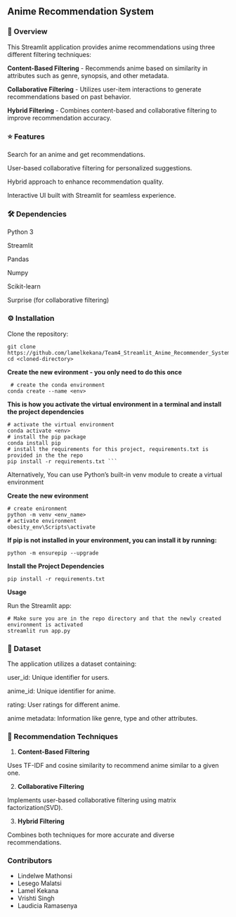 ## Anime Recommendation System

### 📌 Overview

This Streamlit application provides anime recommendations using three different filtering techniques:

**Content-Based Filtering** - Recommends anime based on similarity in attributes such as genre, synopsis, and other metadata.

**Collaborative Filtering** - Utilizes user-item interactions to generate recommendations based on past behavior.

**Hybrid Filtering** - Combines content-based and collaborative filtering to improve recommendation accuracy.

### ⭐ Features

Search for an anime and get recommendations.

User-based collaborative filtering for personalized suggestions.

Hybrid approach to enhance recommendation quality.

Interactive UI built with Streamlit for seamless experience.

### 🛠️ Dependencies

Python 3

Streamlit

Pandas

Numpy

Scikit-learn

Surprise (for collaborative filtering)

### ⚙️ Installation

Clone the repository:
```
git clone https://github.com/lamelkekana/Team4_Streamlit_Anime_Recommender_System.git
cd <cloned-directory>
```

**Create the new evironment - you only need to do this once**

```
 # create the conda environment
conda create --name <env>
```

**This is how you activate the virtual environment in a terminal and install the project dependencies**

```
# activate the virtual environment
conda activate <env>
# install the pip package
conda install pip
# install the requirements for this project, requirements.txt is provided in the the repo
pip install -r requirements.txt ```
```

Alternatively, You can use Python’s built-in venv module to create a virtual environment

**Create the new evironment**

```
# create enironment
python -m venv <env_name>
# activate environment
obesity_env\Scripts\activate

```
**If pip is not installed in your environment, you can install it by running:**

```
python -m ensurepip --upgrade
```
**Install the Project Dependencies**
```
pip install -r requirements.txt

```

**Usage**

Run the Streamlit app:

```
# Make sure you are in the repo directory and that the newly created environment is activated
streamlit run app.py
```

### 📝 Dataset

The application utilizes a dataset containing:

user_id: Unique identifier for users.

anime_id: Unique identifier for anime.

rating: User ratings for different anime.

anime metadata: Information like genre, type and other attributes.


### 🎯 Recommendation Techniques

1. **Content-Based Filtering**

Uses TF-IDF and cosine similarity to recommend anime similar to a given one.

2. **Collaborative Filtering**

Implements user-based collaborative filtering using matrix factorization(SVD).

3. **Hybrid Filtering**

Combines both techniques for more accurate and diverse recommendations.


### Contributors

- Lindelwe Mathonsi
- Lesego Malatsi
- Lamel Kekana
- Vrishti Singh
- Laudicia Ramasenya





